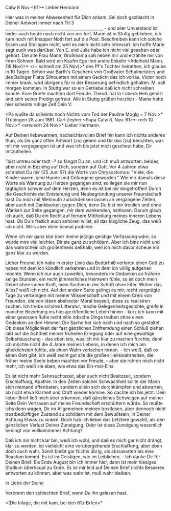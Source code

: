  Calw 8 Nov <61>*
Lieber Hermann

Hier was in meiner Abwesenheit für Dich ankam. Sei doch gschlacht in Deiner Antwort immer nach Tit 3 ________________________________________________ - und aller Unverstand ist leider auch heute noch nicht von mir fort. 
Marie ist in Stuttg geblieben, ich kam noch mit knapper Noth fort auf die Post. Beschreiben kann ich solche Essen und Stellagen nicht, weil es mich nicht sehr intressirt. Ich hoffe Marie sagt euch was darüber. Von E. und Julie habe ich nicht viel gesehen oder gehört. Die alte Frau Mann, Großmama saß neben mir und erzählte mir von ihren Söhnen. Bald wird ein Kaufm Ege ihre andre Enkelin <Adelheid Mann. (18 Nov)>* <(+ schnell am 25 Nov)>* des Pf's Tochter heirathen, ich glaube in 10 Tagen. Schön war Barth's Geschenk von Großvater Schulmeisters und des Balinger Flatts Silhouetten mit einem Gedicht das ich vorlas. Victor noch immer krank, wird übrigens für in der Besserung befindlich gehalten. M. soll morgen kommen. In Stuttg war so ein Getriebe daß ich nicht schreiben konnte. Eure Briefe machten dort Freude. Theod. hat in Lübeck Heb gehört und sich seiner Predigt gefreut. Alle in Stuttg grüßen herzlich - Mama hatte hier scheints ruhige Zeit  Dein V.

<Pa wußte da scheints noch Nichts vom Tod der Pauline Moglg + 7 Nov.>*  1Tübingen 28 Juni 1861.
 Carl Zeyher
 <Papa Calw 8. Nov. 61>*
 <erh 10 Nov.>*
 <erwiedrt 24 Nov>*
Lieber Hermann.

Auf Deinen liebewarmen, nachsichtsvollen Brief hin kann ich nichts anderes thun, als Dir ganz offen Antwort (zu) geben und Dir das (zu) berichten, was mit mir vorgegangen ist und was ich bis jetzt mich gescheut habe, Dir mitzutheilen.

"bist untreu oder todt -? so fängst Du an, und ich muß antworten: beides, aber nicht in Beziehg auf Dich, sondern auf Gott. Vor 4 Jahren etwa schriebst Du mir (25 Juni 57) die Worte von Chrysostomus: "Viele, die Kinder waren, sind Hunde und Gefangene geworden." Wie mir damals diese Worte als Warnung zu Herzen gegangen sind, so liegen sie mir nun tagtäglich schwer auf dem Herzen, denn es ist bei mir eingetroffen! Durch die Geschichte der Entstehung und Neubegründung unserer Freundschaft hast Du mich mit Wehmuth zurückdenken lassen an vergangene Zeiten, aber auch mit Dankbarkeit gegen Dich, denn Du bist mir treulich und ohne Wanken zur Seite gegangen, mir dem wankenden, haltlosen. Darum glaub ich auch, daß Du ein Recht auf fernere Mittheilung meines inneren Lebens hast. Ob Du's freilich auch anhören willst, all das klägliche Zeug, das weiß ich nicht. Wills aber eben einmal probiren.

Wenn ich mir ganz klar über meine jetzige geistige Verfassung wäre, so würde mirs viel leichter, Dir sie ganz zu schildern. Aber ich bins nicht und das wahrscheinlich großentheils deßhalb, weil ich mich davor scheue mir ganz klar zu werden.

Lieber Freund, ich habe in erster Linie das Bedürfniß verloren einen Gott zu haben mit dem ich kündlich verkehren und in dem ich völlig aufgehen möchte. Wenn ich nur auch zuweilen, besonders im Gedanken an frühere selige Stunden, ein recht jämmerliches Heimweh fühle, so ist doch mein Gebet ohne innere Kraft, mein Suchen in der Schrift ohne Eifer. Woher das Alles? weiß ich nicht. Auf der andern Seite gelingt es mir, recht vergnügte Tage zu verbringen mit meiner Wissenschaft und mit einem Creis von Freunden, die von Ideen abstracter Moral beseelt, diese zu realisiren suchen. Ich treibe schöne Litteratur, mache Gelegenheitsgedichte, greife in mancher Beziehung ins hiesige öffentliche Leben hinein - kurz ich kann mit einer gewissen Ruhe recht eitle irdische Dinge treiben ohne einen Gedanken an den Himmel. Die Sache hat sich nach und nach so gestaltet. Ob diese Möglichkeit der fast gänzlichen Entfremdung einen Schluß ziehen läßt auf die Ächtheit meiner früheren Erregung oder auf eine gewaltige Selbsttäuschung - das eben ists, was ich mir klar zu machen fürchte, denn ich möchte nicht die 4 Jahre meines Lebens, in denen ich mich am glücklichsten fühlte, als einen Wahn verlachen lernen. - Ich weiß, daß es einen Gott gibt, ich weiß recht gut alle die großen Heilswahrheiten, die früher meine Seele beben machten vor Freude, - aber sie rühren mich nicht mehr, ich weiß sie eben, wie etwa das Ein-mal-Eins.

Es ist nicht mehr Sehnsuchtszeit, aber auch nicht Besitzzeit, sondern Erschlaffung, Apathie. In den Zeiten solcher Schwachheit sollte der Mann sich niemand offenbaren, sondern allein sich durchkämpfen und abwarten, ob nicht etwa Klarheit und Craft wieder komme. So dachte ich bis jetzt. Dein lieber Brief ließ mich aber erkennen, daß gänzliches Schweigen auf meiner Seite Dein Vertrauen auf meine Freundschaft erschüttern würde. So mußte ichs denn wagen, Dir im Allgemeinen meinen trostlosen, aber dennoch nicht trostbedürftigen Zustand zu schildern mit dem Bewußtsein, in Deiner Achtung Etwas zu sinken. Doch hab ich lieber das Letztere gewählt, als den gänzlichen Verlust Deiner Zuneigung. Oder ist diese Zuneigung wesentlich bedingt von vollkommener Achtung?

Daß ich mir nicht klar bin, weiß ich wohl, und daß es mich gar nicht drängt, klar zu werden, ist vielleicht eine vorübergehende Erschlaffung, aber eben doch auch wahr. Somit bleibt gar Nichts übrig, als abzuwarten bis eine Reaction kommt. Es ist im Geistigen, wie im Leiblichen. - 
Ich danke Dir für Deinen Brief. Bis Ende August bin ich immer hier, dann ist mein hiesiges Studium überhaupt zu Ende. Es ist mir leid auf Deinen Brief nichts Besseres antworten zu können, aber was wahr ist, muß wahr bleiben.

 In Liebe
 der Deine

Verbrenn den schlechten Brief, wenn Du ihn gelesen hast.

<(Die Inlage, die mit kam, bei den 61.r Brfen>*
